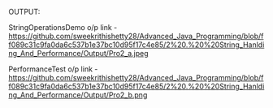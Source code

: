 OUTPUT:

StringOperationsDemo o/p link - https://github.com/sweekrithishetty28/Advanced_Java_Programming/blob/ff089c31c9fa0da6c537b1e37bc10d95f17c4e85/2%20.%20%20String_Hanlding_And_Performance/Output/Pro2_a.jpeg

PerformanceTest o/p link -  https://github.com/sweekrithishetty28/Advanced_Java_Programming/blob/ff089c31c9fa0da6c537b1e37bc10d95f17c4e85/2%20.%20%20String_Hanlding_And_Performance/Output/Pro2_b.png